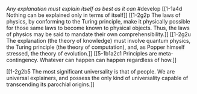 *Any explanation must explain itself as best as it can* #develop 
	[[1-1a4d Nothing can be explained only in terms of itself]]
		[[1-2g2p The laws of physics, by conforming to the Turing principle, make it physically possible for those same laws to become known to physical objects. Thus, the laws of physics may be said to mandate their own comprehensibility.]]
			[[1-2g2u The explanation (the theory of knowledge) must involve quantum physics, the Turing principle (the theory of computation), and, as Popper himself stressed, the theory of evolution.]]
				[[5-1b1a2c1 Principles are meta-contingency. Whatever can happen can happen regardless of how.]]

[[1-2g2b5 The most significant universality is that of people. We are universal explainers, and possess the only kind of universality capable of transcending its parochial origins.]]